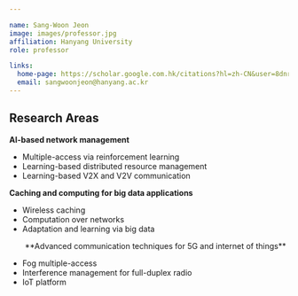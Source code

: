 ```yaml
---

name: Sang-Woon Jeon
image: images/professor.jpg
affiliation: Hanyang University
role: professor

links:
  home-page: https://scholar.google.com.hk/citations?hl=zh-CN&user=8dnrnzsAAAAJ
  email: sangwoonjeon@hanyang.ac.kr
---
```

## Research Areas

**AI-based network management**
- Multiple-access via reinforcement learning
- Learning-based distributed resource management
- Learning-based V2X and V2V communication

**Caching and computing for big data applications**
- Wireless caching
- Computation over networks
- Adaptation and learning via big data

<div style="text-indent: 2em;"> **Advanced communication techniques for 5G and internet of things** </div>
   
   - Fog multiple-access
   - Interference management for full-duplex radio
   - IoT platform



